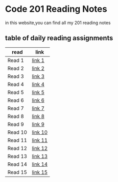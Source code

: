 # Code 201 Reading Notes
in this website,you can find all my 201 reading notes

## table of daily reading assignments

**read** | **link**
---------|----------
Read 1     |[link 1](https://yazan-alshekha.github.io/reading-notes/class01)
Read 2     |[link 2]()
Read 3     |[link 3]()
Read 4     |[link 4]()
Read 5     |[link 5]()
Read 6     |[link 6]()
Read 7     |[link 7]()
Read 8     |[link 8]()
Read 9     |[link 9]()
Read 10    |[link 10]()
Read 11    |[link 11]()
Read 12    |[link 12]()
Read 13    |[link 13]()
Read 14    |[link 14]()
Read 15    |[link 15]()